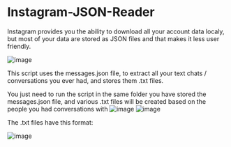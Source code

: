 # Instagram-JSON-Reader

Instagram provides you the ability to download all your account data localy, but most of your data are stored as JSON files and that makes it less user friendly.

![image](https://user-images.githubusercontent.com/40165126/103276414-1b4cad80-49cf-11eb-9a01-f2e6a1ec330d.png)
 
This script uses the messages.json file, to extract all your text chats / conversations  you ever had, and stores them .txt files.

You just need to run the script in the same folder you have stored the messages.json file, and various .txt files will be created based on the people you had conversations with 
![image](https://user-images.githubusercontent.com/40165126/103277465-b777b400-49d1-11eb-9476-ef476c2ef2e9.png)
![image](https://user-images.githubusercontent.com/40165126/103278733-e17ea580-49d4-11eb-8c05-ebb826b58a11.png)


The .txt files have this format:

![image](https://user-images.githubusercontent.com/40165126/103278651-ad0ae980-49d4-11eb-8c36-320441c1b6c1.png)


